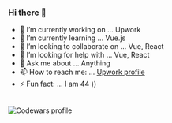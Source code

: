 ### Hi there 👋


- 🔭 I’m currently working on ... Upwork
- 🌱 I’m currently learning ... Vue.js
- 👯 I’m looking to collaborate on ... Vue, React
- 🤔 I’m looking for help with ... Vue, React
- 💬 Ask me about ... Anything
- 📫 How to reach me: ... [Upwork profile](https://www.upwork.com/freelancers/~0173af492a5f80110a)
- ⚡ Fun fact: ... I am 44 ))  
&nbsp;

![Codewars profile](https://www.codewars.com/users/dimarique/badges/small)
